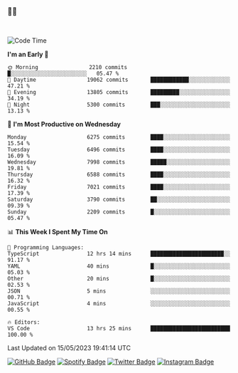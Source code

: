 ### 🤙🍺

<!-- <a href="https://github-readme-stats.vercel.app/api?username=hzak2xx&count_private=true&show_icons=true&theme=dracula">
  <img align="center" src="https://github-readme-stats.vercel.app/api?username=hzak2xx&count_private=true&show_icons=true&theme=dracula" />
</a>
</br> -->
</br>

<!--START_SECTION:waka-->
![Code Time](http://img.shields.io/badge/Code%20Time-2%2C398%20hrs%2035%20mins-blue)

**I'm an Early 🐤** 

```text
🌞 Morning                2210 commits        █░░░░░░░░░░░░░░░░░░░░░░░░   05.47 % 
🌆 Daytime                19062 commits       ████████████░░░░░░░░░░░░░   47.21 % 
🌃 Evening                13805 commits       █████████░░░░░░░░░░░░░░░░   34.19 % 
🌙 Night                  5300 commits        ███░░░░░░░░░░░░░░░░░░░░░░   13.13 % 
```
📅 **I'm Most Productive on Wednesday** 

```text
Monday                   6275 commits        ████░░░░░░░░░░░░░░░░░░░░░   15.54 % 
Tuesday                  6496 commits        ████░░░░░░░░░░░░░░░░░░░░░   16.09 % 
Wednesday                7998 commits        █████░░░░░░░░░░░░░░░░░░░░   19.81 % 
Thursday                 6588 commits        ████░░░░░░░░░░░░░░░░░░░░░   16.32 % 
Friday                   7021 commits        ████░░░░░░░░░░░░░░░░░░░░░   17.39 % 
Saturday                 3790 commits        ██░░░░░░░░░░░░░░░░░░░░░░░   09.39 % 
Sunday                   2209 commits        █░░░░░░░░░░░░░░░░░░░░░░░░   05.47 % 
```


📊 **This Week I Spent My Time On** 

```text
💬 Programming Languages: 
TypeScript               12 hrs 14 mins      ███████████████████████░░   91.17 % 
YAML                     40 mins             █░░░░░░░░░░░░░░░░░░░░░░░░   05.03 % 
Other                    20 mins             █░░░░░░░░░░░░░░░░░░░░░░░░   02.53 % 
JSON                     5 mins              ░░░░░░░░░░░░░░░░░░░░░░░░░   00.71 % 
JavaScript               4 mins              ░░░░░░░░░░░░░░░░░░░░░░░░░   00.55 % 

🔥 Editors: 
VS Code                  13 hrs 25 mins      █████████████████████████   100.00 % 
```


 Last Updated on 15/05/2023 19:41:14 UTC
<!--END_SECTION:waka-->

[![GitHub Badge](https://img.shields.io/badge/GitHub-100000?style=for-the-badge&logo=github&logoColor=white)](https://github.com/hzak2xx)
[![Spotify Badge](https://img.shields.io/badge/Spotify-1ED760?&style=for-the-badge&logo=spotify&logoColor=white)](https://open.spotify.com/user/uf90s6sbbh75a1mt44clkhkvf)
[![Twitter Badge](https://img.shields.io/badge/Twitter-1DA1F2?style=for-the-badge&logo=twitter&logoColor=white)](https://twitter.com/hzak2xx)
[![Instagram Badge](https://img.shields.io/badge/Instagram-E4405F?style=for-the-badge&logo=instagram&logoColor=white)](https://www.instagram.com/hzak2xx/)
